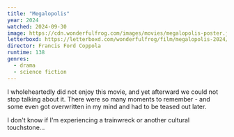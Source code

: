 ```yaml
---
title: "Megalopolis"
year: 2024
watched: 2024-09-30
image: https://cdn.wonderfulfrog.com/images/movies/megalopolis-poster.jpg
letterboxd: https://letterboxd.com/wonderfulfrog/film/megalopolis-2024/
director: Francis Ford Coppola
runtime: 138
genres:
  - drama
  - science fiction
---
```


I wholeheartedly did not enjoy this movie, and yet afterward we could not stop talking about it. There were so many moments to remember - and some even got overwritten in my mind and had to be teased out later.

I don't know if I'm experiencing a trainwreck or another cultural touchstone...
